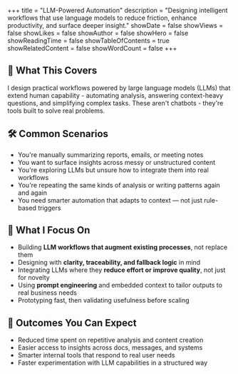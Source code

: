 +++
title = "LLM-Powered Automation"
description = "Designing intelligent workflows that use language models to reduce friction, enhance productivity, and surface deeper insight."
showDate = false
showViews = false
showLikes = false
showAuthor = false
showHero = false
showReadingTime = false
showTableOfContents = true
showRelatedContent = false
showWordCount = false
+++

## 🧩 What This Covers

I design practical workflows powered by large language models (LLMs) that extend human capability - automating analysis, answering context-heavy questions, and simplifying complex tasks. These aren't chatbots - they're tools built to solve real problems.

## 🛠 Common Scenarios

- You're manually summarizing reports, emails, or meeting notes
- You want to surface insights across messy or unstructured content
- You're exploring LLMs but unsure how to integrate them into real workflows
- You're repeating the same kinds of analysis or writing patterns again and again
- You need smarter automation that adapts to context — not just rule-based triggers

## 📌 What I Focus On

- Building **LLM workflows that augment existing processes**, not replace them
- Designing with **clarity, traceability, and fallback logic** in mind
- Integrating LLMs where they **reduce effort or improve quality**, not just for novelty
- Using **prompt engineering** and embedded context to tailor outputs to real business needs
- Prototyping fast, then validating usefulness before scaling

## 🚀 Outcomes You Can Expect

- Reduced time spent on repetitive analysis and content creation
- Easier access to insights across docs, messages, and systems
- Smarter internal tools that respond to real user needs
- Faster experimentation with LLM capabilities in a structured way
